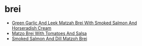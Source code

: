 # brei

 * [Green Garlic And Leek Matzah Brei With Smoked Salmon And Horseradish Cream](index/g/green-garlic-and-leek-matzah-brei-with-smoked-salmon-and-horseradish-cream.json)
 * [Matzo Brei With Tomatoes And Salsa](index/m/matzo-brei-with-tomatoes-and-salsa-352030.json)
 * [Smoked Salmon And Dill Matzoh Brei](index/s/smoked-salmon-and-dill-matzoh-brei-101043.json)
